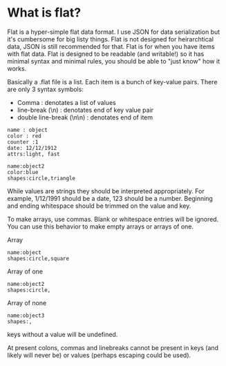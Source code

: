 What is flat?
====

Flat is a hyper-simple flat data format.  I use JSON for data serialization but it's cumbersome for big listy things.
Flat is not designed for heirarchtical data, JSON is still recommended for that.  Flat is for when you have items with flat
data.  Flat is designed to be readable (and writable!) so it has minimal syntax and minimal rules, you should be able to
"just know" how it works.

Basically a .flat file is a list.  Each item is a bunch of key-value pairs.  There are only 3 syntax symbols:

* Comma : denotates a list of values
* line-break (\n) : denotates end of key value pair
* double line-break (\n\n) : denotates end of item

```
name : object
color : red
counter :1
date: 12/12/1912
attrs:light, fast

name:object2
color:blue
shapes:circle,triangle
```

While values are strings they should be interpreted appropriately.  For example, 1/12/1991 should be a date, 123 should
be a number. Beginning and ending whitespace should be trimmed on the value and key.

To make arrays, use commas.  Blank or whitespace entries will be ignored.  You can use this behavior to make empty arrays
or arrays of one.

Array
```
name:object
shapes:circle,square
```

Array of one
```
name:object2
shapes:circle,
```

Array of none
```
name:object3
shapes:,
```

keys without a value will be undefined.

At present colons, commas and linebreaks cannot be present in keys (and likely will never be) or values (perhaps escaping
could be used).
